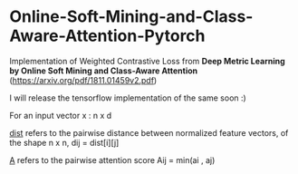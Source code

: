 # Online-Soft-Mining-and-Class-Aware-Attention-Pytorch
Implementation of Weighted Contrastive Loss from **Deep Metric Learning by Online Soft Mining and Class-Aware Attention** (https://arxiv.org/pdf/1811.01459v2.pdf)

I will release the tensorflow implementation of the same soon :) 

For an input vector x : n x d

[dist](https://github.com/ppriyank/-Online-Soft-Mining-and-Class-Aware-Attention-Pytorch/blob/master/Weighted_Contrastive_Loss.py#L23) refers to the pairwise distance between normalized feature vectors, of the shape n x n, dij = dist[i][j]

[A](https://github.com/ppriyank/-Online-Soft-Mining-and-Class-Aware-Attention-Pytorch/blob/master/Weighted_Contrastive_Loss.py#L44) refers to the pairwise attention score Aij = min(ai , aj)
